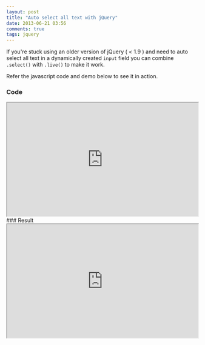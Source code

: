 ```yaml
---
layout: post
title: "Auto select all text with jQuery"
date: 2013-06-21 03:56
comments: true
tags: jquery
---
```

If you're stuck using an older version of jQuery ( < 1.9 ) and need to auto select all text in a dynamically created `input` field you can combine `.select()` with `.live()` to make it work.

Refer the javascript code and demo below to see it in action.

### Code

<iframe
  style="width: 100%; height: 300px"
 src="http://jsfiddle.net/BRCQX/embedded/js,html,css/light/#JavaScript" >
</iframe>
### Result

<iframe
  style="width: 100%; height: 300px"
   src="http://jsfiddle.net/BRCQX/embedded/result/light/#Result" >
</iframe>

